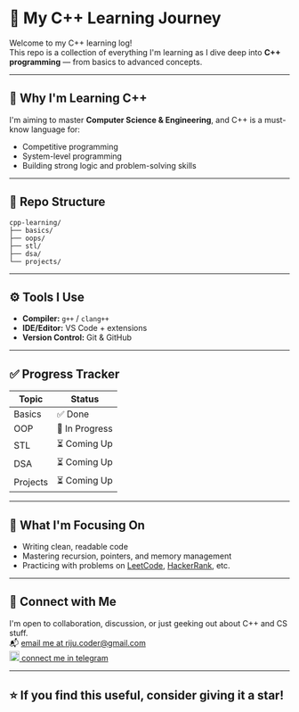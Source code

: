 # 🚀 My C++ Learning Journey

Welcome to my C++ learning log!  
This repo is a collection of everything I'm learning as I dive deep into **C++ programming** — from basics to advanced concepts.

---

## 📌 Why I'm Learning C++
I'm aiming to master **Computer Science & Engineering**, and C++ is a must-know language for:
- Competitive programming
- System-level programming
- Building strong logic and problem-solving skills

---

## 📂 Repo Structure
    cpp-learning/
    ├── basics/
    ├── oops/
    ├── stl/
    ├── dsa/
    └── projects/
---

## ⚙️ Tools I Use
- **Compiler:** `g++` / `clang++`
- **IDE/Editor:** VS Code + extensions
- **Version Control:** Git & GitHub

---

## ✅ Progress Tracker

| Topic | Status |
|-------|--------|
| Basics | ✅ Done |
| OOP | 🔄 In Progress |
| STL | ⏳ Coming Up |
| DSA | ⏳ Coming Up |
| Projects | ⏳ Coming Up |

---

## 🧠 What I'm Focusing On
- Writing clean, readable code
- Mastering recursion, pointers, and memory management
- Practicing with problems on [LeetCode](https://leetcode.com/u/pritam_basak/), [HackerRank](https://www.hackerrank.com/profile/riju_coder), etc.

---

## 💬 Connect with Me
I'm open to collaboration, discussion, or just geeking out about C++ and CS stuff.  
📬 [email me at riju.coder@gmail.com](riju.coder@gmail.com)<br>
<img src="https://telegram.org/img/t_logo.png" alt="Telegram" width="18"/>[ connect me in telegram](https://t.me/pritam-bsk)


---

## ⭐️ If you find this useful, consider giving it a star!

